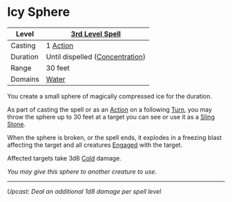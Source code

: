 # Icy Sphere

| Level    | [3rd Level Spell](3rd%20Level%20Spells.md)                            |
| -------- | --------------------------------------------------------------------- |
| Casting  | 1 [Action](../../../../Game%20Procedures/Core%20Procedures/Action.md) |
| Duration | Until dispelled ([Concentration](../../Concentration.md))             |
| Range    | 30 feet                                                               |
| Domains  | [Water](../../Spell%20Domains/Water.md)                               |

You create a small sphere of magically compressed ice for the duration.

As part of casting the spell or as an [Action](../../../../Game%20Procedures/Core%20Procedures/Action.md) on a following [Turn](../../../../Game%20Procedures/Core%20Procedures/Turn.md), you may throw the sphere up to 30 feet at a target you can see or use it as a [Sling Stone](../../../../Items%20and%20Gear/Weapons/Ammo/Sling%20Stone.md).

When the sphere is broken, or the spell ends, it explodes in a freezing blast affecting the target and all creatures [Engaged](../../../../Game%20Procedures/Conditions/Engaged.md) with the target.

Affected targets take 3d8 [Cold](../../../../Game%20Procedures/Combat/Damage%20Types/Cold.md) damage.

*You may give this sphere to another creature to use.*

---
*Upcast: Deal an additional 1d8 damage per spell level*
